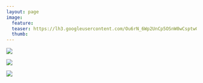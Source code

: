 ```yaml
---
layout: page
image:
  feature:
  teaser: https://lh3.googleusercontent.com/Ou6rN_6Wp2UnCp5OSnW0wCsptwGdn4zKjqq8moO11dY=w245
  thumb:
---
```


![](https://lh3.googleusercontent.com/YBQhSt6Lu0aC1j9R3vNIPCx1j50CRR4OjgrTAqaftiY=w800)

![](https://lh3.googleusercontent.com/wDnfn4-P2CBnZU48xl-yQYoDHNopSu9lBsXELCgvl_w=w800)

![](https://lh3.googleusercontent.com/P1wzdMc9YfProW1uoRKIgCdq3TTCDeICpC4QESN_eAM=w800)
